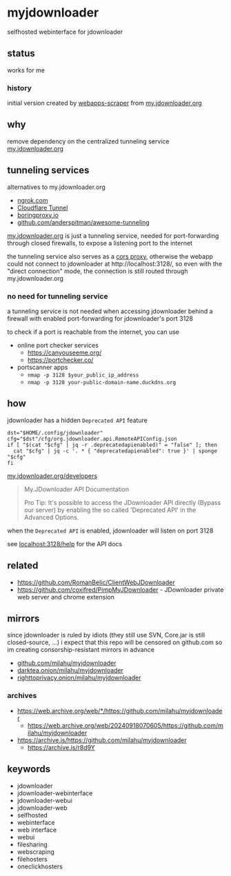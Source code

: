 # myjdownloader

selfhosted webinterface for jdownloader



## status

works for me



### history

initial version created by [webapps-scraper](https://github.com/milahu/webapps-scraper)
from [my.jdownloader.org](https://my.jdownloader.org/)



## why

remove dependency on the centralized tunneling service
[my.jdownloader.org](https://my.jdownloader.org/)



## tunneling services

alternatives to my.jdownloader.org

- [ngrok.com](https://ngrok.com/)
- [Cloudflare Tunnel](https://developers.cloudflare.com/cloudflare-one/connections/connect-networks/)
- [boringproxy.io](https://boringproxy.io/)
- [github.com/anderspitman/awesome-tunneling](https://github.com/anderspitman/awesome-tunneling)

[my.jdownloader.org](https://my.jdownloader.org/)
is just a tunneling service,
needed for port-forwarding through closed firewalls,
to expose a listening port to the internet

the tunneling service also serves as a [cors proxy](https://github.com/topics/cors-proxy),
otherwise the webapp could not connect to jdownloader at http://localhost:3128/,
so even with the "direct connection" mode, the connection is still routed through my.jdownloader.org



### no need for tunneling service

a tunneling service is not needed when accessing jdownloader
behind a firewall with enabled port-forwarding for jdownloader's port 3128

to check if a port is reachable from the internet, you can use

- online port checker services
  - https://canyouseeme.org/
  - https://portchecker.co/
- portscanner apps
  - `nmap -p 3128 $your_public_ip_address`
  - `nmap -p 3128 your-public-domain-name.duckdns.org`



## how

jdownloader has a hidden `Deprecated API` feature

```
dst="$HOME/.config/jdownloader"
cfg="$dst"/cfg/org.jdownloader.api.RemoteAPIConfig.json
if [ "$(cat "$cfg" | jq -r .deprecatedapienabled)" = "false" ]; then
  cat "$cfg" | jq -c '. * { "deprecatedapienabled": true }' | sponge "$cfg"
fi
```

[my.jdownloader.org/developers](https://my.jdownloader.org/developers/)

<blockquote>

My.JDownloader API Documentation

Pro Tip: It's possible to access the JDownloader API directly (Bypass our server)
by enabling the so called 'Deprecated API' in the Advanced Options.

</blockquote>

when the `Deprecated API` is enabled,
jdownloader will listen on port 3128

see [localhost:3128/help](http://localhost:3128/help) for the API docs



## related

- https://github.com/RomanBelic/ClientWebJDownloader
- https://github.com/coxifred/PimpMyJDownloader - JDownloader private web server and chrome extension



## mirrors

since jdownloader is ruled by idiots (they still use SVN, Core.jar is still closed-source, ...)
i expect that this repo will be censored on github.com
so im creating consorship-resistant mirrors in advance

- [github.com/milahu/myjdownloader](https://github.com/milahu/myjdownloader)
- [darktea.onion/milahu/myjdownloader](http://it7otdanqu7ktntxzm427cba6i53w6wlanlh23v5i3siqmos47pzhvyd.onion/milahu/myjdownloader)
- [righttoprivacy.onion/milahu/myjdownloader](http://gg6zxtreajiijztyy5g6bt5o6l3qu32nrg7eulyemlhxwwl6enk6ghad.onion/milahu/myjdownloader)



### archives

- https://web.archive.org/web/*/https://github.com/milahu/myjdownloader
  - https://web.archive.org/web/20240918070605/https://github.com/milahu/myjdownloader
- https://archive.is/https://github.com/milahu/myjdownloader
  - https://archive.is/r8d9Y



## keywords

- jdownloader
- jdownloader-webinterface
- jdownloader-webui
- jdownloader-web
- selfhosted
- webinterface
- web interface
- webui
- filesharing
- webscraping
- filehosters
- oneclickhosters
